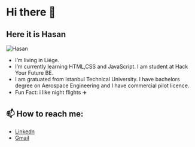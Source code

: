 # Hi there 👋
## Here it is Hasan
![Hasan](https://avatars.githubusercontent.com/u/78881314?s=400&u=3d0e09c4a7e7e6fd547d3282f395cc61315f8cc1&v=4)
- I’m living in Liége.
- I’m currently learning HTML,CSS and JavaScript. I am student at Hack Your Future BE.
- I am gratuated from Istanbul Technical University. I have bachelors degree on Aerospace Engineering and I have commercial pilot licence. 
-  Fun Fact: i like night flights :airplane:

## 📫 How to reach me:
-  [Linkedn](https://www.linkedin.com/in/hasan-sait-erdo%C4%9Fan-76329b192/)
-  [Gmail](hserdogan94@gmail.com)
